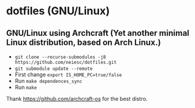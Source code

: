 # dotfiles (GNU/Linux)
## GNU/Linux using Archcraft (Yet another minimal Linux distribution, based on Arch Linux.)
- `git clone --recurse-submodules -j8 https://github.com/neiesc/dotfiles.git`
- `git submodule update --remote`
- First change `export IS_HOME_PC=true/false`
- Run `make dependences_sync`
- Run `make`

Thank https://github.com/archcraft-os for the best distro.